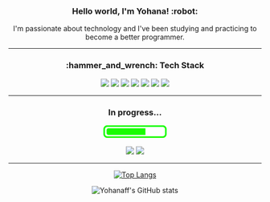 <!--
**yohanaff/yohanaff** is a ✨ _special_ ✨ repository because its `README.md` (this file) appears on your GitHub profile.

Here are some ideas to get you started:

- 🔭 I’m currently working on ...
- 🌱 I’m currently learning ...
- 👯 I’m looking to collaborate on ...
- 🤔 I’m looking for help with ...
- 💬 Ask me about ...
- 📫 How to reach me: ...
- 😄 Pronouns: ...
- ⚡ Fun fact: ...
-->

<div align="center">

  <h3> Hello world, I'm Yohana! :robot:</h3>
  <p>I'm passionate about technology and I've been studying and practicing to become a better programmer.</p>
  
  _________________ 
  
<h3>:hammer_and_wrench: Tech Stack</h3>
<img width="60" src="https://cdn.jsdelivr.net/gh/devicons/devicon/icons/java/java-original-wordmark.svg"/>
<img width="60" src="https://cdn.jsdelivr.net/gh/devicons/devicon/icons/spring/spring-original-wordmark.svg"/>
<img width="60" src="https://cdn.jsdelivr.net/gh/devicons/devicon/icons/typescript/typescript-plain.svg"/> 
<img width="60" src="https://cdn.jsdelivr.net/gh/devicons/devicon/icons/javascript/javascript-plain.svg"/>
<img width="60" src="https://cdn.jsdelivr.net/gh/devicons/devicon/icons/html5/html5-plain-wordmark.svg"/>
<img width="60" src="https://cdn.jsdelivr.net/gh/devicons/devicon/icons/css3/css3-plain-wordmark.svg"/>
<img width="60" src="https://cdn.jsdelivr.net/gh/devicons/devicon/icons/react/react-original-wordmark.svg" />
  
  _________________
  
<p><h3>In progress...</h3></p>
<p><img height="25" src="./progress.svg"></p>
<p>
  <img width="60" src="https://cdn.jsdelivr.net/gh/devicons/devicon/icons/amazonwebservices/amazonwebservices-plain-wordmark.svg"/> 
  <img width="60" src="https://cdn.jsdelivr.net/gh/devicons/devicon/icons/apachekafka/apachekafka-original-wordmark.svg"/>
</p>

  _________________
[![Top Langs](https://github-readme-stats.vercel.app/api/top-langs/?username=yohanaff&layout=compact&hide=html&langs_count=10&theme=tokyonight)](https://github.com/anuraghazra/github-readme-stats)

![Yohanaff's GitHub stats](https://github-readme-stats.vercel.app/api?username=yohanaff&show_icons=true&theme=tokyonight)

</div>
